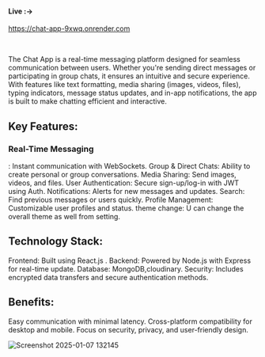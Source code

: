 <h4>Live :-></h4> 

https://chat-app-9xwq.onrender.com

<br/>

The Chat App is a real-time messaging platform designed for seamless communication between users. Whether you're sending direct messages or participating in group chats, it ensures an intuitive and secure experience. With features like text formatting, media sharing (images, videos, files), typing indicators, message status updates, and in-app notifications, the app is built to make chatting efficient and interactive.

<h2>Key Features:</h2>

<h3>Real-Time Messaging</h3>: Instant communication with WebSockets.
Group & Direct Chats: Ability to create personal or group conversations.
Media Sharing: Send images, videos, and files.
User Authentication: Secure sign-up/log-in with JWT using Auth.
Notifications: Alerts for new messages and updates.
Search: Find previous messages or users quickly.
Profile Management: Customizable user profiles and status.
theme change: U can change the overall theme as well from setting.

<h2>Technology Stack:</h2>

Frontend: Built using React.js .
Backend: Powered by Node.js with Express for real-time update.
Database: MongoDB,cloudinary.
Security: Includes encrypted data transfers and secure authentication methods.

<h2>Benefits:</h2>

Easy communication with minimal latency.
Cross-platform compatibility for desktop and mobile.
Focus on security, privacy, and user-friendly design.



![Screenshot 2025-01-07 132145](https://github.com/user-attachments/assets/33f9ae54-a90f-42cd-8cf4-6ac960a9f778)

